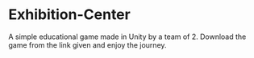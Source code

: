 # Exhibition-Center
A simple educational game made in Unity by a team of 2.
Download the game from the link given and enjoy the journey.
